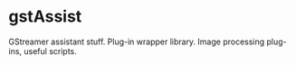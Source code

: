 gstAssist
=========

GStreamer assistant stuff. Plug-in wrapper library. Image processing plug-ins, useful scripts.
